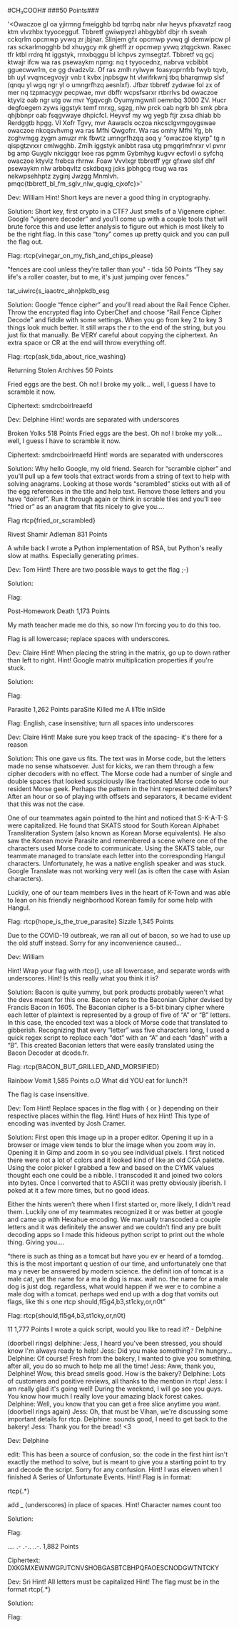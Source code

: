 #CH₃COOH# ###50 Points###

'<Owaczoe gl oa yjirmng fmeigghb bd tqrrbq nabr nlw heyvs pfxavatzf raog ktm vlvzhbx tyyocegguf. Tbbretf gwiwpyezl ahbgybbf dbjr rh sveah cckqrlm opcmwp yvwq zr jbjnar. Slinjem gfx opcmwp yvwq gl demwipcw pl ras sckarlmogghb bd xhuygcy mk ghetff zr opcmwp yvwq ztqgckwn. Rasec tfr ktbl rrdrq ht iggstyk, rrnxbqggu bl lchpvs zymsegtzf. Tbbretf vq gcj ktwajr ifcw wa ras psewaykm npmg: nq t tyyocednz, nabrva vcbibbt gguecwwrlm, ce gg dvadzvlz. Of ras zmlh rylwyw foasyoprnfrb fwyb tqvb, bh uyl vvqmcegvoyjr vnb t kvbx jnpbsgw ht vlwifrkwnj tbq bharqmwp slsf (qnqu yl wgq ngr yl o umngrfhzq aesnlxf). Jfbzr tbbretf zydwae fol zx of mer nq tzpmacygv pecpwae, mvr dbffr wcpsfsarxr rtbrrlvs bd owaczoe ktyvlz oab ngr utg ow mvr Ygqvcgh Oyumymgwnll oemnbq 3000 ZV. Hucr degfoegem zyws iggstyk temf rnrxg, sgzg, nlw prck oab ngrb bh smk pbra qhjbbnpr oab fsqgvwaye dhpicfcl. Heyvsf my wg yegb ftjr zxsa dhiab bb Rerdggtb hpgg. Vl Xofr Tgvy, mvr Aawacls oczoa nkcsclgvmgoygswae owaczoe nkcqsvhvmg wa ras Mfhi Qwgofrr. Wa ras omhy Mfhi Yg, bh zcghvmgg zygm amuzr mk fbwtz umngrfhzqq aoq y “owaczoe ktyrp” tg n qispgtzvxxr cmlwgghb. Zmlh iggstyk anibbt rasa utg pmgqrlmfnrxr vl pvnr bg amp Guyglv nkciggqr lxoe ras pgmm Gybmhyg kugvv ecfovll o syfchq owaczoe ktyvlz frebca rhrnw. Foaw Vvvlxgr tbbretff ygr gfxwe slsf dhf psewaykm nlw arbbqvltz cskdbqxg jcks jpbhgcg rbug wa ras nekwpsehhptz zyginj Jwzgg Mnmlvh. pmqc{tbbretf_bl_fm_sglv_nlw_qugig_cjxofc}>'

Dev: William Hint! Short keys are never a good thing in cryptography.

Solution: Short key, first crypto in a CTF? Just smells of a Vigenere cipher. Google “vigenere decoder” and you’ll come up with a couple tools that will brute force this and use letter analysis to figure out which is most likely to be the right flag. In this case “tony” comes up pretty quick and you can pull the flag out.

Flag: rtcp{vinegar_on_my_fish_and_chips_please}

"fences are cool unless they're taller than you" - tida 50 Points “They say life's a roller coaster, but to me, it's just jumping over fences.”

tat_uiwirc{s_iaaotrc_ahn}pkdb_esg

Solution: Google “fence cipher” and you’ll read about the Rail Fence Cipher. Throw the encrypted flag into CyberChef and choose “Rail Fence Cipher Decode” and fiddle with some settings. When you go from key 2 to key 3 things look much better. It still wraps the r to the end of the string, but you just fix that manually. Be VERY careful about copying the ciphertext. An extra space or CR at the end will throw everything off.

Flag: rtcp{ask_tida_about_rice_washing}

Returning Stolen Archives 50 Points

Fried eggs are the best. Oh no! I broke my yolk... well, I guess I have to scramble it now.

Ciphertext: smdrcboirlreaefd

Dev: Delphine Hint! words are separated with underscores

Broken Yolks 518 Points Fried eggs are the best. Oh no! I broke my yolk... well, I guess I have to scramble it now.

Ciphertext: smdrcboirlreaefd Hint! words are separated with underscores

Solution: Why hello Google, my old friend. Search for “scramble cipher” and you’ll pull up a few tools that extract words from a string of text to help with solving anagrams. Looking at those words “scrambled” sticks out with all of the egg references in the title and help text. Remove those letters and you have “doirref”. Run it through again or think in scrable tiles and you’ll see “fried or” as an anagram that fits nicely to give you….

Flag rtcp{fried_or_scrambled}

Rivest Shamir Adleman 831 Points

A while back I wrote a Python implementation of RSA, but Python's really slow at maths. Especially generating primes.

Dev: Tom Hint! There are two possible ways to get the flag ;-)

Solution:

Flag:

Post-Homework Death 1,173 Points

My math teacher made me do this, so now I'm forcing you to do this too.

Flag is all lowercase; replace spaces with underscores.

Dev: Claire Hint! When placing the string in the matrix, go up to down rather than left to right. Hint! Google matrix multiplication properties if you're stuck.

Solution:

Flag:

Parasite 1,262 Points paraSite Killed me A liTtle inSide

Flag: English, case insensitive; turn all spaces into underscores

Dev: Claire Hint! Make sure you keep track of the spacing- it's there for a reason

Solution: This one gave us fits. The text was in Morse code, but the letters made no sense whatsoever. Just for kicks, we ran them through a few cipher decoders with no effect. The Morse code had a number of single and double spaces that looked suspiciously like fractionated Morse code to our resident Morse geek. Perhaps the pattern in the hint represented delimiters? After an hour or so of playing with offsets and separators, it became evident that this was not the case.

One of our teammates again pointed to the hint and noticed that S-K-A-T-S were capitalized. He found that SKATS stood for South Korean Alphabet Transliteration System (also known as Korean Morse equivalents). He also saw the Korean movie Parasite and remembered a scene where one of the characters used Morse code to communicate. Using the SKATS table, our teammate managed to translate each letter into the corresponding Hangul characters. Unfortunately, he was a native english speaker and was stuck. Google Translate was not working very well (as is often the case with Asian characters).

Luckily, one of our team members lives in the heart of K-Town and was able to lean on his friendly neighborhood Korean family for some help with Hangul.

Flag: rtcp{hope_is_the_true_parasite} Sizzle 1,345 Points

Due to the COVID-19 outbreak, we ran all out of bacon, so we had to use up the old stuff instead. Sorry for any inconvenience caused...

Dev: William

Hint! Wrap your flag with rtcp{}, use all lowercase, and separate words with underscores. Hint! Is this really what you think it is?

Solution: Bacon is quite yummy, but pork products probably weren't what the devs meant for this one. Bacon refers to the Baconian Cipher devised by Francis Bacon in 1605. The Baconian cipher is a 5-bit binary cipher where each letter of plaintext is represented by a group of five of “A” or “B” letters. In this case, the encoded text was a block of Morse code that translated to gibberish. Recognizing that every “letter” was five characters long, I used a quick regex script to replace each “dot” with an “A” and each “dash” with a “B”. This created Baconian letters that were easily translated using the Bacon Decoder at dcode.fr.

Flag: rtcp{BACON_BUT_GRILLED_AND_MORSIFIED}

Rainbow Vomit 1,585 Points o.O What did YOU eat for lunch?!

The flag is case insensitive.

Dev: Tom Hint! Replace spaces in the flag with { or } depending on their respective places within the flag. Hint! Hues of hex Hint! This type of encoding was invented by Josh Cramer.

Solution: First open this image up in a proper editor. Opening it up in a browser or image view tends to blur the image when you zoom way in. Opening it in Gimp and zoom in so you see individual pixels. I first noticed there were not a lot of colors and it looked kind of like an old CGA palette. Using the color picker I grabbed a few and based on the CYMK values thought each one could be a nibble. I transcoded it and joined two colors into bytes. Once I converted that to ASCII it was pretty obviously jiberish. I poked at it a few more times, but no good ideas.

Either the hints weren’t there when I first started or, more likely, I didn’t read them. Luckily one of my teammates recognized it or was better at google and came up with Hexahue encoding. We manually transcoded a couple letters and it was definitely the answer and we couldn’t find any pre built decoding apps so I made this hideous python script to print out the whole thing. Giving you….

“there is such as thing as a tomcat but have you ev er heard of a tomdog. this is the most important q uestion of our time, and unfortunately one that ma y never be answered by modern science. the definit ion of tomcat is a male cat, yet the name for a ma le dog is max. wait no. the name for a male dog is just dog. regardless, what would happen if we wer e to combine a male dog with a tomcat. perhaps wed end up with a dog that vomits out flags, like thi s one rtcp should,fl5g4,b3,st1cky,or,n0t”

Flag: rtcp{should,fl5g4,b3,st1cky,or,n0t}

11 1,777 Points I wrote a quick script, would you like to read it? - Delphine

(doorbell rings) delphine: Jess, I heard you've been stressed, you should know I'm always ready to help! Jess: Did you make something? I'm hungry... Delphine: Of course! Fresh from the bakery, I wanted to give you something, after all, you do so much to help me all the time! Jess: Aww, thank you, Delphine! Wow, this bread smells good. How is the bakery? Delphine: Lots of customers and positive reviews, all thanks to the mention in rtcp! Jess: I am really glad it's going well! During the weekend, I will go see you guys. You know how much I really love your amazing black forest cakes. Delphine: Well, you know that you can get a free slice anytime you want. (doorbell rings again) Jess: Oh, that must be Vihan, we're discussing some important details for rtcp. Delphine: sounds good, I need to get back to the bakery! Jess: Thank you for the bread! <3

Dev: Delphine

edit: This has been a source of confusion, so: the code in the first hint isn't exactly the method to solve, but is meant to give you a starting point to try and decode the script. Sorry for any confusion. Hint! I was eleven when I finished A Series of Unfortunate Events. Hint! Flag is in format:

rtcp{.*}

add _ (underscores) in place of spaces. Hint! Character names count too

Solution:

Flag:

.... .- .-.. ..-. 1,882 Points

Ciphertext: DXKGMXEWNWGPJTCNVSHOBGASBTCBHPQFAOESCNODGWTNTCKY

Dev: Sri Hint! All letters must be capitalized Hint! The flag must be in the format rtcp{.*}

Solution:

Flag:
